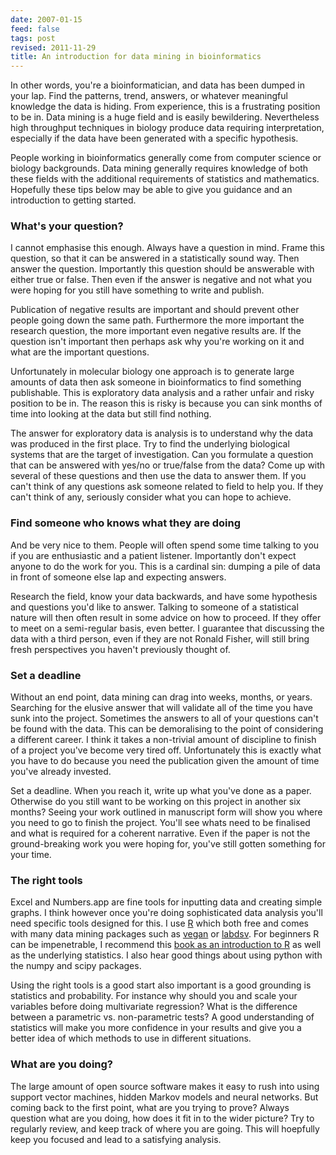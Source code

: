 ```yaml
---
date: 2007-01-15
feed: false
tags: post
revised: 2011-11-29
title: An introduction for data mining in bioinformatics
---
```


In other words, you're a bioinformatician, and data has been dumped in your
lap. Find the patterns, trend, answers, or whatever meaningful knowledge the
data is hiding. From experience, this is a frustrating position to be in. Data
mining is a huge field and is easily bewildering. Nevertheless high throughput
techniques in biology produce data requiring interpretation, especially if the
data have been generated with a specific hypothesis.

People working in bioinformatics generally come from computer science or
biology backgrounds. Data mining generally requires knowledge of both these
fields with the additional requirements of statistics and mathematics.
Hopefully these tips below may be able to give you guidance and an introduction
to getting started.

### What's your question?

I cannot emphasise this enough. Always have a question in mind. Frame this
question, so that it can be answered in a statistically sound way. Then answer
the question. Importantly this question should be answerable with either true
or false. Then even if the answer is negative and not what you were hoping for
you still have something to write and publish.

Publication of negative results are important and should prevent other people
going down the same path. Furthermore the more important the research question,
the more important even negative results are. If the question isn't important
then perhaps ask why you're working on it and what are the important questions.

Unfortunately in molecular biology one approach is to generate large amounts of
data then ask someone in bioinformatics to find something publishable. This is
exploratory data analysis and a rather unfair and risky position to be in. The
reason this is risky is because you can sink months of time into looking at the
data but still find nothing.

The answer for exploratory data is analysis is to understand why the data was
produced in the first place. Try to find the underlying biological systems that
are the target of investigation. Can you formulate a question that can be
answered with yes/no or true/false from the data? Come up with several of these
questions and then use the data to answer them. If you can't think of any
questions ask someone related to field to help you. If they can't think of any,
seriously consider what you can hope to achieve.

### Find someone who knows what they are doing

And be very nice to them. People will often spend some time talking to you if
you are enthusiastic and a patient listener. Importantly don't expect anyone to
do the work for you. This is a cardinal sin: dumping a pile of data in front of
someone else lap and expecting answers.

Research the field, know your data backwards, and have some hypothesis and
questions you'd like to answer. Talking to someone of a statistical nature will
then often result in some advice on how to proceed. If they offer to meet on a
semi-regular basis, even better. I guarantee that discussing the data with a
third person, even if they are not Ronald Fisher, will still bring fresh
perspectives you haven't previously thought of.

### Set a deadline

Without an end point, data mining can drag into weeks, months, or years.
Searching for the elusive answer that will validate all of the time you have
sunk into the project. Sometimes the answers to all of your questions can't be
found with the data. This can be demoralising to the point of considering a
different career. I think it takes a non-trivial amount of discipline to finish
of a project you've become very tired off. Unfortunately this is exactly what
you have to do because you need the publication given the amount of time you've
already invested.

Set a deadline. When you reach it, write up what you've done as a paper.
Otherwise do you still want to be working on this project in another six
months? Seeing your work outlined in manuscript form will show you where you
need to go to finish the project. You'll see whats need to be finalised and
what is required for a coherent narrative. Even if the paper is not the
ground-breaking work you were hoping for, you've still gotten something for your time.

### The right tools

Excel and Numbers.app are fine tools for inputting data and creating simple
graphs. I think however once you're doing sophisticated data analysis you'll
need specific tools designed for this. I use [R][] which both free and comes with
many data mining packages such as [vegan][] or [labdsv][]. For beginners R can
be impenetrable, I recommend this [book as an introduction to R][book] as well
as the underlying statistics. I also hear good things about using python with
the numpy and scipy packages.

Using the right tools is a good start also important is a good grounding is
statistics and probability. For instance why should you and scale your
variables before doing multivariate regression? What is the difference
between a parametric vs. non-parametric tests? A good understanding of
statistics will make you more confidence in your results and give you a better
idea of which methods to use in different situations.

### What are you doing?

The large amount of open source software makes it easy to rush into using
support vector machines, hidden Markov models and neural networks. But coming
back to the first point, what are you trying to prove? Always question what are
you doing, how does it fit in to the wider picture? Try to regularly review,
and keep track of where you are going. This will hoepfully keep you focused and
lead to a satisfying analysis.

[r]: http://www.r-project.org/
[vegan]: http://cc.oulu.fi/~jarioksa/softhelp/vegan.html
[labdsv]: http://ecology.msu.montana.edu/labdsv/R/
[book]: http://www3.imperial.ac.uk/naturalsciences/research/statisticsusingr
